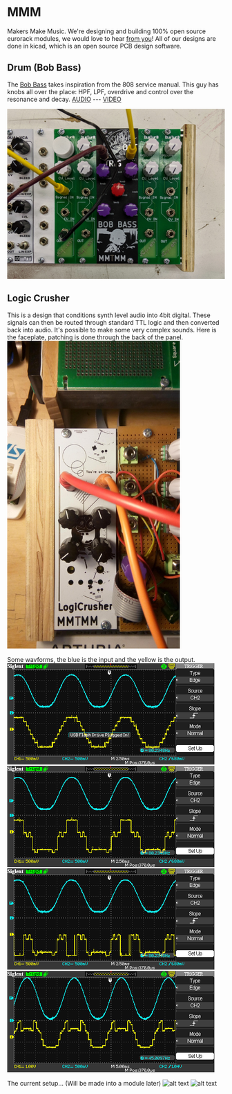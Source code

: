 # MMM 
Makers Make Music. We're designing and building 100% open source eurorack modules, we would love to hear [from you](https://docs.google.com/forms/d/e/1FAIpQLSeDmKGT8nFPX62po_9shZNs7qYtOch9zK6xhK_ntmRhs4zbUg/viewform?vc=0&c=0&w=1)! All of our designs are done in kicad, which is an open source PCB design software.

## Drum (Bob Bass)
The [Bob Bass](https://github.com/Machine-Hum/MMTMM/tree/master/DrumModule) takes inspiration from the 808 service manual. This guy has knobs all over the place: HPF, LPF, overdrive and control over the resonance and decay. [AUDIO](https://drive.google.com/file/d/1c2VHwUoPN1qcCgDcaHPTnX8EYp0KqyGa/view?usp=sharing) --- [VIDEO](https://www.youtube.com/watch?v=IFoyo2GT42M)

![alt text](DrumModule/images/BobBass.jpg)

## Logic Crusher
This is a design that conditions synth level audio into 4bit digital. These signals can then be routed through standard TTL logic and then converted back into audio. It's possible to make some very complex sounds. Here is the faceplate, patching is done through the back of the panel. 
<img src="logiCrusher/Images/FacePlate.JPG" width="400">

Some wavforms, the blue is the input and the yellow is the output. <br>
![alt text](logiCrusher/Images/SDS00001.BMP)
![alt text](logiCrusher/Images/SDS00002.BMP)
![alt text](logiCrusher/Images/SDS00003.BMP)
![alt text](logiCrusher/Images/SDS00006.BMP)

The current setup... (Will be made into a module later)
![alt text](logiCrusher/Images/IMG_0185.JPG)
![alt text](logiCrusher/Images/IMG_0186.JPG)
